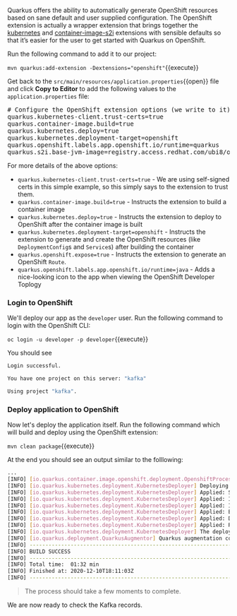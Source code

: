 Quarkus offers the ability to automatically generate OpenShift resources based on sane default and user supplied configuration. The OpenShift extension is actually a wrapper extension that brings together the [kubernetes](https://quarkus.io/guides/deploying-to-kubernetes) and [container-image-s2i](https://quarkus.io/guides/container-image#s2i) extensions with sensible defaults so that it’s easier for the user to get started with Quarkus on OpenShift.

Run the following command to add it to our project:

`mvn quarkus:add-extension -Dextensions="openshift"`{{execute}}

Get back to the `src/main/resources/application.properties`{{open}} file and click **Copy to Editor** to add the following values to the `application.properties` file:

<pre class="file" data-filename="./src/main/resources/application.properties" data-target="append">
# Configure the OpenShift extension options (we write to it)
quarkus.kubernetes-client.trust-certs=true
quarkus.container-image.build=true
quarkus.kubernetes.deploy=true
quarkus.kubernetes.deployment-target=openshift
quarkus.openshift.labels.app.openshift.io/runtime=quarkus
quarkus.s2i.base-jvm-image=registry.access.redhat.com/ubi8/openjdk-8
</pre>

For more details of the above options:

* `quarkus.kubernetes-client.trust-certs=true` - We are using self-signed certs in this simple example, so this simply says to the extension to trust them.
* `quarkus.container-image.build=true` - Instructs the extension to build a container image
* `quarkus.kubernetes.deploy=true` - Instructs the extension to deploy to OpenShift after the container image is built
* `quarkus.kubernetes.deployment-target=openshift` - Instructs the extension to generate and create the OpenShift resources (like `DeploymentConfig`s and `Service`s) after building the container
* `quarkus.openshift.expose=true` - Instructs the extension to generate an OpenShift `Route`.
* `quarkus.openshift.labels.app.openshift.io/runtime=java` - Adds a nice-looking icon to the app when viewing the OpenShift Developer Toplogy

### Login to OpenShift

We'll deploy our app as the `developer` user. Run the following command to login with the OpenShift CLI:

`oc login -u developer -p developer`{{execute}}

You should see

```sh
Login successful.

You have one project on this server: "kafka"

Using project "kafka".
```

### Deploy application to OpenShift

Now let's deploy the application itself. Run the following command which will build and deploy using the OpenShift extension:

`mvn clean package`{{execute}}

At the end you should see an output similar to the folllowing:

```sh
...
[INFO] [io.quarkus.container.image.openshift.deployment.OpenshiftProcessor] Push successful
[INFO] [io.quarkus.kubernetes.deployment.KubernetesDeployer] Deploying to openshift server: https://openshift:6443/ in namespace: kafka.
[INFO] [io.quarkus.kubernetes.deployment.KubernetesDeployer] Applied: Service kafka-quarkus.
[INFO] [io.quarkus.kubernetes.deployment.KubernetesDeployer] Applied: ImageStream kafka-quarkus.
[INFO] [io.quarkus.kubernetes.deployment.KubernetesDeployer] Applied: ImageStream openjdk-11.
[INFO] [io.quarkus.kubernetes.deployment.KubernetesDeployer] Applied: BuildConfig kafka-quarkus.
[INFO] [io.quarkus.kubernetes.deployment.KubernetesDeployer] Applied: DeploymentConfig kafka-quarkus.
[INFO] [io.quarkus.kubernetes.deployment.KubernetesDeployer] Applied: Route kafka-quarkus.
[INFO] [io.quarkus.kubernetes.deployment.KubernetesDeployer] The deployed application can be accessed at: http://kafka-quarkus-kafka.2886795273-80-host19nc.environments.katacoda.com
[INFO] [io.quarkus.deployment.QuarkusAugmentor] Quarkus augmentation completed in 87529ms
[INFO] ------------------------------------------------------------------------
[INFO] BUILD SUCCESS
[INFO] ------------------------------------------------------------------------
[INFO] Total time:  01:32 min
[INFO] Finished at: 2020-12-10T18:11:03Z
[INFO] ------------------------------------------------------------------------
```

>The process should take a few moments to complete.

We are now ready to check the Kafka records.
